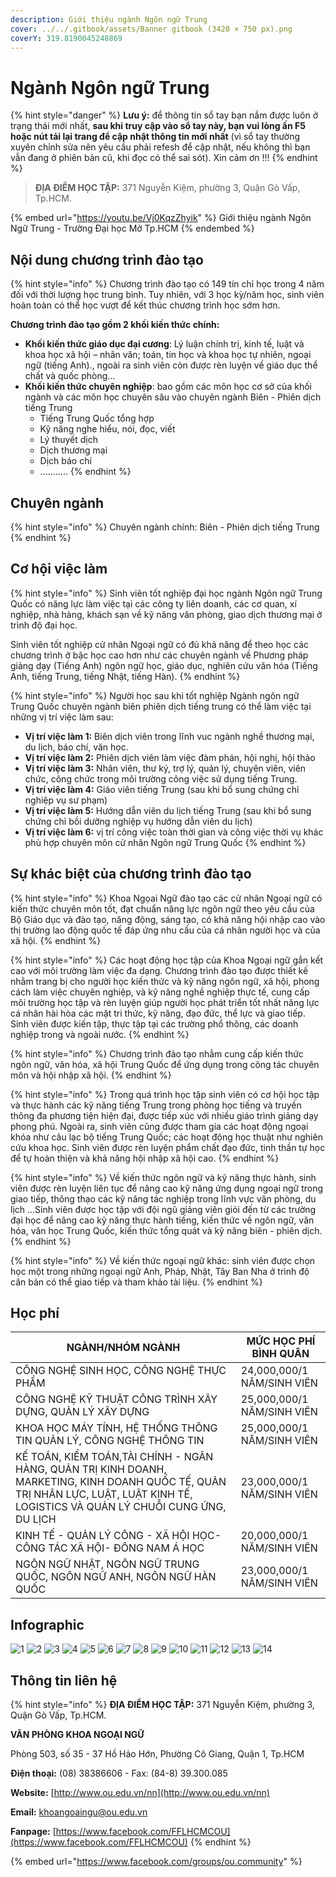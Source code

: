 ```yaml
---
description: Giới thiệu ngành Ngôn ngữ Trung
cover: ../../.gitbook/assets/Banner gitbook (3420 × 750 px).png
coverY: 319.8190045248869
---
```


# Ngành Ngôn ngữ Trung

{% hint style="danger" %}
**Lưu ý:** để thông tin sổ tay bạn nắm được luôn ở trạng thái mới nhất, **sau khi truy cập vào sổ tay này, bạn vui lòng ấn F5 hoặc nút tải lại trang để cập nhật thông tin mới nhất** (vì sổ tay thường xuyên chỉnh sửa nên yêu cầu phải refesh để cập nhật, nếu không thì bạn vẫn đang ở phiên bản cũ, khi đọc có thể sai sót). Xin cảm ơn !!!
{% endhint %}

> **ĐỊA ĐIỂM HỌC TẬP:** 371 Nguyễn Kiệm, phường 3, Quận Gò Vấp, Tp.HCM.

{% embed url="https://youtu.be/Vj0KqzZhyik" %}
Giới thiệu ngành Ngôn Ngữ Trung - Trường Đại học Mở Tp.HCM
{% endembed %}

## Nội dung chương trình đào tạo

{% hint style="info" %}
Chương trình đào tạo có 149 tín chỉ học trong 4 năm đối với thời lượng học trung bình. Tuy nhiên, với 3 học kỳ/năm học, sinh viên hoàn toàn có thể học vượt để kết thúc chương trình học sớm hơn.

**Chương trình đào tạo gồm 2 khối kiến thức chính:**

* **Khối kiến thức giáo dục đại cương**: Lý luận chính trị, kinh tế, luật và khoa học xã hội – nhân văn; toán, tin học và khoa học tự nhiên, ngoại ngữ (tiếng Anh)., ngoài ra sinh viên còn được rèn luyện về giáo dục thể chất và quốc phòng…
* **Khối kiến thức chuyên nghiệp**: bao gồm các môn học cơ sở của khối ngành và các môn học chuyên sâu vào chuyên ngành Biên - Phiên dịch tiếng Trung
  * Tiếng Trung Quốc tổng hợp
  * Kỹ năng nghe hiểu, nói, đọc, viết
  * Lý thuyết dịch
  * Dịch thương mại
  * Dịch báo chí
  * ...........
{% endhint %}

## Chuyên ngành

{% hint style="info" %}
Chuyên ngành chính: Biên - Phiên dịch tiếng Trung
{% endhint %}

## Cơ hội việc làm

{% hint style="info" %}
Sinh viên tốt nghiệp đại học ngành Ngôn ngữ Trung Quốc có năng lực làm việc tại các công ty liên doanh, các cơ quan, xí nghiệp, nhà hàng, khách sạn về kỹ năng văn phòng, giao dịch thương mại ở trình độ đại học.

Sinh viên tốt nghiệp cử nhân Ngoại ngữ có đủ khả năng để theo học các chương trình ở bậc học cao hơn như các chuyên ngành về Phương pháp giảng dạy (Tiếng Anh) ngôn ngữ học, giáo dục, nghiên cứu văn hóa (Tiếng Anh, tiếng Trung, tiếng Nhật, tiếng Hàn).
{% endhint %}

{% hint style="info" %}
Người học sau khi tốt nghiệp Ngành ngôn ngữ Trung Quốc chuyên ngành biên phiên dịch tiếng trung có thể làm việc tại những vị trí việc làm sau:

* **Vị trí việc làm 1:** Biên dịch viên trong lĩnh vuc ngành nghề thương mại, du lịch, báo chí, văn học.
* **Vị trí việc làm 2:** Phiên dịch viên làm việc đàm phán, hội nghị, hội thảo
* **Vị trí việc làm 3:** Nhân viên, thư ký, trợ lý, quản lý, chuyên viên, viên chức, công chức trong môi trường công việc sử dụng tiếng Trung.
* **Vị trí việc làm 4:** Giáo viên tiếng Trung (sau khi bổ sung chứng chỉ nghiệp vụ sư phạm)
* **Vị trí việc làm 5:** Hướng dẫn viên du lịch tiếng Trung (sau khi bổ sung chứng chỉ bồi dưỡng nghiệp vụ hướng dẫn viên du lịch)
* **Vị trí việc làm 6:** vị trí công việc toàn thời gian và công việc thời vụ khác phù hợp chuyên môn cử nhân Ngôn ngữ Trung Quốc
{% endhint %}

## Sự khác biệt của chương trình đào tạo

{% hint style="info" %}
Khoa Ngọai Ngữ đào tạo các cử nhân Ngoại ngữ có kiến thức chuyên môn tốt, đạt chuẩn năng lực ngôn ngữ theo yêu cầu của Bộ Giáo dục và đào tạo, năng động, sáng tạo, có khả năng hội nhập cao vào thị trường lao động quốc tế đáp ứng nhu cầu của cá nhân người học và của xã hội.
{% endhint %}

{% hint style="info" %}
Các hoạt động học tập của Khoa Ngoại ngữ gắn kết cao với môi trường làm việc đa dạng. Chương trình đào tạo được thiết kế nhằm trang bị cho người học kiến thức và kỹ năng ngôn ngữ, xã hội, phong cách làm việc chuyên nghiệp, và kỹ năng nghề nghiệp thực tế, cung cấp môi trường học tập và rèn luyện giúp người học phát triển tốt nhất năng lực cá nhân hài hòa các mặt tri thức, kỹ năng, đạo đức, thể lực và giao tiếp. Sinh viên được kiến tập, thực tập tại các trường phổ thông, các doanh nghiệp trong và ngoài nước.
{% endhint %}

{% hint style="info" %}
Chương trình đào tạo nhằm cung cấp kiến thức ngôn ngữ, văn hóa, xã hội Trung Quốc để ứng dụng trong công tác chuyên môn và hội nhập xã hội.
{% endhint %}

{% hint style="info" %}
Trong quá trình học tập sinh viên có cơ hội học tập và thực hành các kỹ năng tiếng Trung trong phòng học tiếng và truyền thông đa phương tiện hiện đại, được tiếp xúc với nhiều giáo trình giảng dạy phong phú. Ngoài ra, sinh viên cũng được tham gia các hoạt động ngoại khóa như câu lạc bộ tiếng Trung Quốc; các hoạt động học thuật như nghiên cứu khoa học. Sinh viên được rèn luyện phẩm chất đạo đức, tinh thần tự học để tự hoàn thiện và khả năng hội nhập xã hội cao.
{% endhint %}

{% hint style="info" %}
Về kiến thức ngôn ngữ và kỹ năng thực hành, sinh viên được rèn luyện liên tục để nâng cao kỹ năng ứng dụng ngoại ngữ trong giao tiếp, thông thạo các kỹ năng tác nghiệp trong lĩnh vực văn phòng, du lịch ...Sinh viên được học tập với đội ngũ giảng viên giỏi đến từ các trường đại học để nâng cao kỹ năng thực hành tiếng, kiến thức về ngôn ngữ, văn hóa, văn học Trung Quốc, kiến thức tổng quát và kỹ năng biên - phiên dịch.
{% endhint %}

{% hint style="info" %}
Về kiến thức ngoại ngữ khác: sinh viên được chọn học một trong những ngoại ngữ Anh, Pháp, Nhật, Tây Ban Nha ở trình độ căn bản có thể giao tiếp và tham khảo tài liệu.
{% endhint %}

## Học phí

| NGÀNH/NHÓM NGÀNH                                                                                                                                                                  | MỨC HỌC PHÍ BÌNH QUÂN      |
| --------------------------------------------------------------------------------------------------------------------------------------------------------------------------------- | -------------------------- |
| CÔNG NGHỆ SINH HỌC, CÔNG NGHỆ THỰC PHẨM                                                                                                                                           | 24,000,000/1 NĂM/SINH VIÊN |
| CÔNG NGHỆ KỸ THUẬT CÔNG TRÌNH XÂY DỰNG, QUẢN LÝ XÂY DỰNG                                                                                                                          | 25,000,000/1 NĂM/SINH VIÊN |
| KHOA HỌC MÁY TÍNH, HỆ THỐNG THÔNG TIN QUẢN LÝ, CÔNG NGHỆ THÔNG TIN                                                                                                                | 25,000,000/1 NĂM/SINH VIÊN |
| KẾ TOÁN, KIỂM TOÁN,TÀI CHÍNH - NGÂN HÀNG, QUẢN TRỊ KINH DOANH, MARKETING, KINH DOANH QUỐC TẾ, QUẢN TRỊ NHÂN LỰC, LUẬT, LUẬT KINH TẾ, LOGISTICS VÀ QUẢN LÝ CHUỖI CUNG ỨNG, DU LỊCH | 23,000,000/1 NĂM/SINH VIÊN |
| KINH TẾ - QUẢN LÝ CÔNG - XÃ HỘI HỌC- CÔNG TÁC XÃ HỘI- ĐÔNG NAM Á HỌC                                                                                                              | 20,000,000/1 NĂM/SINH VIÊN |
| NGÔN NGỮ NHẬT, NGÔN NGỮ TRUNG QUỐC, NGÔN NGỮ ANH, NGÔN NGỮ HÀN QUỐC                                                                                                               | 23,000,000/1 NĂM/SINH VIÊN |

## Infographic

![1](<../../.gitbook/assets/1 - tiêu đề (10).png>) ![2](<../../.gitbook/assets/2 - giới thiệu chung (9).png>) ![3](<../../.gitbook/assets/3 - việc làm (4).png>) ![4](<../../.gitbook/assets/4 - CƠ HỘI VIỆC LÀM (3).png>) ![5](<../../.gitbook/assets/5 - CƠ HỘI VIỆC LÀM (2).png>) ![6](<../../.gitbook/assets/6 - định hướng đào tạo (2).png>) ![7](<../../.gitbook/assets/7 - định hướng đào tạo (2).png>) ![8](<../../.gitbook/assets/8 - định hướng đào tạo (2).png>) ![9](<../../.gitbook/assets/9 - định hướng đào tạo (2).png>) ![10](<../../.gitbook/assets/10 - chương trình đào tạo (1).png>) ![11](<../../.gitbook/assets/11 - nd ctdt (1).png>) ![12](<../../.gitbook/assets/13 - HỌC PHÍ (1).png>) ![13](<../../.gitbook/assets/14 - HỌC PHÍ (1).png>) ![14](<../../.gitbook/assets/15 - liên hệ.png>)

## Thông tin liên hệ

{% hint style="info" %}
**ĐỊA ĐIỂM HỌC TẬP:** 371 Nguyễn Kiệm, phường 3, Quận Gò Vấp, Tp.HCM.

**VĂN PHÒNG KHOA NGOẠI NGỮ**

Phòng 503, số 35 - 37 Hồ Hảo Hớn, Phường Cô Giang, Quận 1, Tp.HCM

**Điện thoại:** (08) 38386606 - Fax: (84-8) 39.300.085

**Website:** [http://www.ou.edu.vn/nn](http://www.ou.edu.vn/nn)

**Email:** khoangoaingu@ou.edu.vn

**Fanpage:** [https://www.facebook.com/FFLHCMCOU](https://www.facebook.com/FFLHCMCOU)
{% endhint %}

{% embed url="https://www.facebook.com/groups/ou.community" %}
